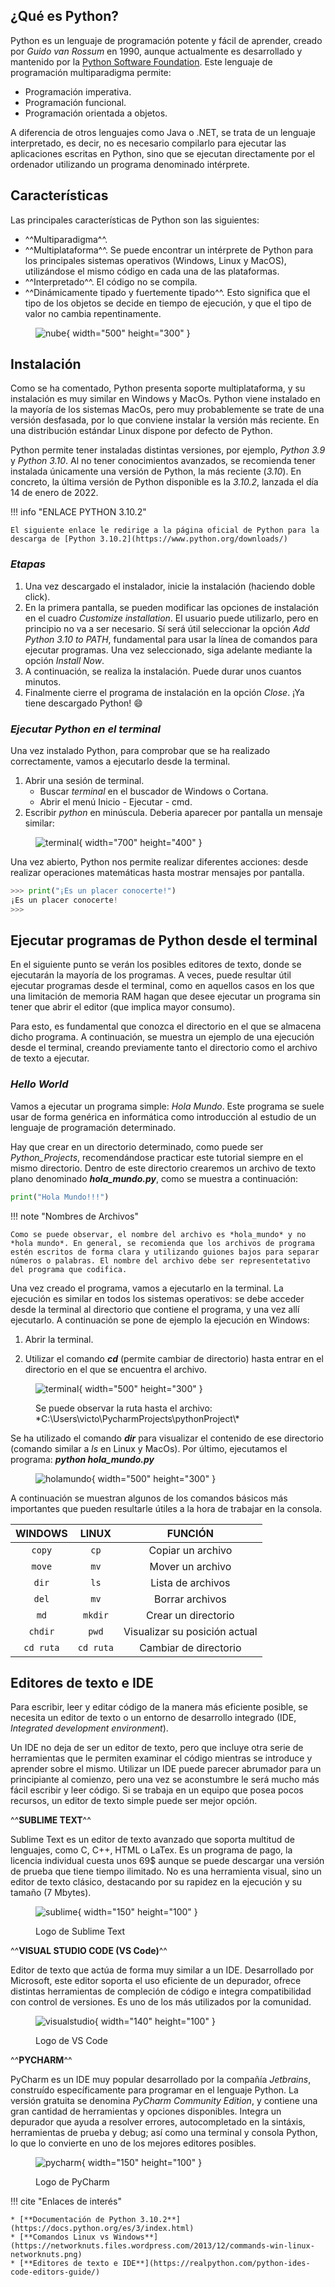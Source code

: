 ## **¿Qué es Python?**
Python es un lenguaje de programación potente y fácil de aprender, creado por *Guido van Rossum* en 1990, aunque actualmente es desarrollado y mantenido por la [Python Software Foundation](https://www.python.org/psf-landing/). Este lenguaje de programación multiparadigma permite: 

* Programación imperativa. 
* Programación funcional. 
* Programación orientada a objetos.

A diferencia de otros lenguajes como Java o .NET, se trata de un lenguaje interpretado, es decir, no es necesario compilarlo para ejecutar las aplicaciones escritas en Python, sino que se ejecutan directamente por el ordenador utilizando un programa denominado intérprete. 

## **Características**
Las principales características de Python son las siguientes:

* ^^Multiparadigma^^.
* ^^Multiplataforma^^. Se puede encontrar un intérprete de Python para los principales sistemas operativos (Windows, Linux y MacOS), utilizándose el mismo código en cada una de las plataformas.
* ^^Interpretado^^. El código no se compila. 
* ^^Dinámicamente tipado y fuertemente tipado^^. Esto significa que el tipo de los objetos se decide en tiempo de ejecución, y que el tipo de valor no cambia repentinamente.

<figure markdown>

  ![nube](imagen_nube.png){ width="500" height="300" }

</figure>

## **Instalación**
Como se ha comentado, Python presenta soporte multiplataforma, y su instalación es muy similar en Windows y MacOs. Python viene instalado en la mayoría de los sistemas MacOs, pero muy probablemente se trate de una versión desfasada, por lo que conviene instalar la versión más reciente. En una distribución estándar Linux dispone por defecto de Python.  

Python permite tener instaladas distintas versiones, por ejemplo, *Python 3.9* y *Python 3.10*. Al no tener conocimientos avanzados, se recomienda tener instalada únicamente una versión de Python, la más reciente (*3.10*). En concreto, la última versión de Python disponible es la *3.10.2*, lanzada el día 14 de enero de 2022. 

!!! info "ENLACE PYTHON 3.10.2"

    El siguiente enlace le redirige a la página oficial de Python para la descarga de [Python 3.10.2](https://www.python.org/downloads/)



### ***Etapas***


1. Una vez descargado el instalador, inicie la instalación (haciendo doble click).
2. En la primera pantalla, se pueden modificar las opciones de instalación en el cuadro *Customize installation*. El usuario puede utilizarlo, pero en principio no va a ser necesario. Sí será útil seleccionar la opción *Add Python 3.10 to PATH*, fundamental para usar la línea de comandos para ejecutar programas. Una vez seleccionado, siga adelante mediante la opción *Install Now*.
3. A continuación, se realiza la instalación. Puede durar unos cuantos minutos.
4. Finalmente cierre el programa de instalación en la opción *Close*. ¡Ya tiene descargado Python! :smile: 


### ***Ejecutar Python en el terminal***
Una vez instalado Python, para comprobar que se ha realizado correctamente, vamos a ejecutarlo desde la terminal.

1. Abrir una sesión de terminal.
    * Buscar *terminal* en el buscador de Windows o Cortana.
    * Abrir el menú Inicio - Ejecutar - cmd. 
2. Escribir *python* en minúscula. Deberia aparecer por pantalla un mensaje similar:
<figure markdown>

  ![terminal](python_terminal.png){ width="700" height="400" }
   
</figure>

Una vez abierto, Python nos permite realizar diferentes acciones: desde realizar operaciones matemáticas hasta mostrar mensajes por pantalla.
``` py 
>>> print("¡Es un placer conocerte!")
¡Es un placer conocerte!
>>>
```

## **Ejecutar programas de Python desde el terminal**
En el siguiente punto se verán los posibles editores de texto, donde se ejecutarán la mayoría de los programas. A veces, puede resultar útil ejecutar programas desde el terminal, como en aquellos casos en los que una limitación de memoria RAM hagan que desee ejecutar un programa sin tener que abrir el editor (que implica mayor consumo).

Para esto, es fundamental que conozca el directorio en el que se almacena dicho programa. A continuación, se muestra un ejemplo de una ejecución desde el terminal, creando previamente tanto el directorio como el archivo de texto a ejecutar. 

### ***Hello World***
Vamos a ejecutar un programa simple: *Hola Mundo*.
Este programa se suele usar de forma genérica en informática como introducción al estudio de un lenguaje de programación determinado. 

Hay que crear en un directorio determinado, como puede ser *Python_Projects*, recomendándose practicar este tutorial siempre en el mismo directorio. Dentro de este directorio crearemos un archivo de texto plano denominado ***hola_mundo.py***, como se muestra a continuación:
``` py title="hola_mundo.py"
print("Hola Mundo!!!")
```

!!! note "Nombres de Archivos"

    Como se puede observar, el nombre del archivo es *hola_mundo* y no *hola mundo*. En general, se recomienda que los archivos de programa estén escritos de forma clara y utilizando guiones bajos para separar números o palabras. El nombre del archivo debe ser representetativo del programa que codifica.


Una vez creado el programa, vamos a ejecutarlo en la terminal. La ejecución es similar en todos los sistemas operativos: se debe acceder desde la terminal al directorio que contiene el programa, y una vez allí ejecutarlo. A continuación se pone de ejemplo la ejecución en Windows:

1. Abrir la terminal.

2. Utilizar el comando ***cd*** (permite cambiar de directorio) hasta entrar en el directorio en el que se encuentra el archivo.
<figure markdown>

  ![terminal](terminal_uno.png){ width="500" height="300" }
   <figcaption>Se puede observar la ruta hasta el archivo: *C:\Users\victo\PycharmProjects\pythonProject\* </figcaption>
</figure>

Se ha utilizado el comando ***dir*** para visualizar el contenido de ese directorio (comando similar a *ls* en Linux y MacOs).  Por último, ejecutamos el programa: ***python hola_mundo.py***
<figure markdown>

  ![holamundo](terminal_holamundo.png){ width="500" height="300" }
</figure>

A continuación se muestran algunos de los comandos básicos más importantes que pueden resultarle útiles a la hora de trabajar en la consola.

| WINDOWS      | LINUX             |      FUNCIÓN     | 
| :---------: | :----------------: |:---------: |
| `copy`       | `cp`             | Copiar un archivo |
| `move`       | `mv`              | Mover un archivo  |
| `dir`    | `ls`             | Lista de archivos |
| `del`       | `mv`              | Borrar archivos  |
| `md`    | `mkdir`             | Crear un directorio |
| `chdir`       | `pwd`              | Visualizar su posición actual  |
| `cd ruta`  | `cd ruta`             | Cambiar de directorio |

## **Editores de texto e IDE**
Para escribir, leer y editar código de la manera más eficiente posible, se necesita un editor de texto o un entorno de desarrollo integrado (IDE, *Integrated development environment*). 

Un IDE no deja de ser un editor de texto, pero que incluye otra serie de herramientas que le permiten examinar el código mientras se introduce y aprender sobre el mismo. Utilizar un IDE puede parecer abrumador para un principiante al comienzo, pero una vez se aconstumbre le será mucho más fácil escribir y leer código. Si se trabaja en un equipo que posea pocos recursos, un editor de texto simple puede ser mejor opción.

^^**SUBLIME TEXT**^^ 

Sublime Text es un editor de texto avanzado que soporta multitud de lenguajes, como C, C++, HTML o LaTex. Es un programa de pago, la licencia individual cuesta unos 69$ aunque se puede descargar una versión de prueba que tiene tiempo ilimitado. No es una herramienta visual, sino un editor de texto clásico, destacando por su rapidez en la ejecución y su tamaño (7 Mbytes).  

<figure markdown>

  ![sublime](sublimetext.png){ width="150" height="100" }
   <figcaption> Logo de Sublime Text </figcaption>

</figure>

^^**VISUAL STUDIO CODE (VS Code)**^^

Editor de texto que actúa de forma muy similar a un IDE. Desarrollado por Microsoft, este editor soporta el uso eficiente de un depurador, ofrece distintas herramientas de compleción de código e integra compatibilidad con control de versiones. Es uno de los más utilizados por la comunidad. 

<figure markdown>

  ![visualstudio](visualstudio.png){ width="140" height="100" }
   <figcaption> Logo de VS Code </figcaption>

</figure>

^^**PYCHARM**^^

PyCharm es un IDE muy popular desarrollado por la compañía *Jetbrains*, construído específicamente para programar en el lenguaje Python. La versión gratuita se denomina *PyCharm Community Edition*, y contiene una gran cantidad de herramientas y opciones disponibles. Integra un depurador que ayuda a resolver errores, autocompletado en la sintáxis, herramientas de prueba y debug; así como una terminal y consola Python, lo que lo convierte en uno de los mejores editores posibles.

<figure markdown>

  ![pycharm](logopycharm.png){ width="150" height="100" }
   <figcaption> Logo de PyCharm </figcaption>

</figure>

!!! cite "Enlaces de interés"

    * [**Documentación de Python 3.10.2**](https://docs.python.org/es/3/index.html)
    * [**Comandos Linux vs Windows**](https://networknuts.files.wordpress.com/2013/12/commands-win-linux-networknuts.png)
    * [**Editores de texto e IDE**](https://realpython.com/python-ides-code-editors-guide/)







